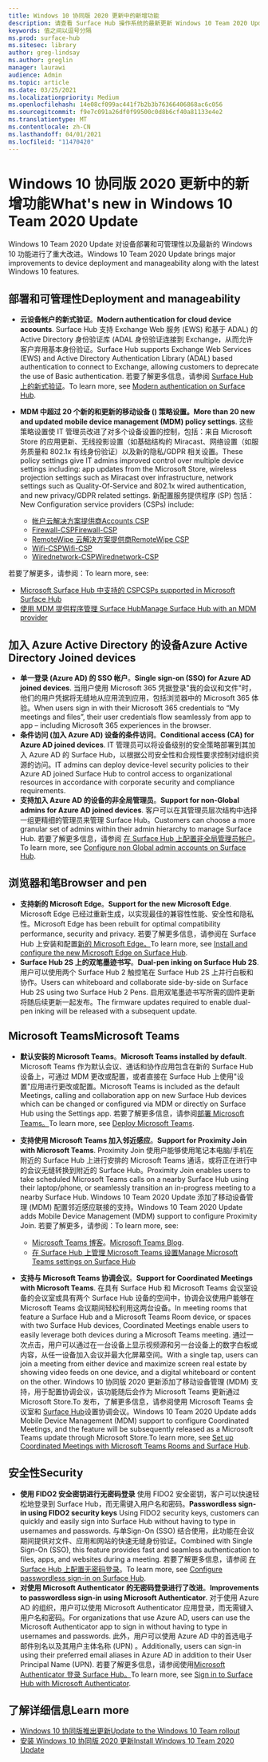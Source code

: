 ```yaml
---
title: Windows 10 协同版 2020 更新中的新增功能
description: 请查看 Surface Hub 操作系统的最新更新 Windows 10 Team 2020 Update 中的新增功能。
keywords: 值之间以逗号分隔
ms.prod: surface-hub
ms.sitesec: library
author: greg-lindsay
ms.author: greglin
manager: laurawi
audience: Admin
ms.topic: article
ms.date: 03/25/2021
ms.localizationpriority: Medium
ms.openlocfilehash: 14e08cf099ac441f7b2b3b76366406868ac6c056
ms.sourcegitcommit: f9e7c091a26df0f99500c0d8b6cf40a81133e4e2
ms.translationtype: MT
ms.contentlocale: zh-CN
ms.lasthandoff: 04/01/2021
ms.locfileid: "11470420"
---
```

# <a name="whats-new-in-windows-10-team-2020-update"></a><span data-ttu-id="2972b-104">Windows 10 协同版 2020 更新中的新增功能</span><span class="sxs-lookup"><span data-stu-id="2972b-104">What's new in Windows 10 Team 2020 Update</span></span>

<span data-ttu-id="2972b-105">Windows 10 Team 2020 Update 对设备部署和可管理性以及最新的 Windows 10 功能进行了重大改进。</span><span class="sxs-lookup"><span data-stu-id="2972b-105">Windows 10 Team 2020 Update brings major improvements to device deployment and manageability along with the latest Windows 10 features.</span></span>

##  <a name="deployment-and-manageability"></a><span data-ttu-id="2972b-106">部署和可管理性</span><span class="sxs-lookup"><span data-stu-id="2972b-106">Deployment and manageability</span></span>

- <span data-ttu-id="2972b-107">**云设备帐户的新式验证**。</span><span class="sxs-lookup"><span data-stu-id="2972b-107">**Modern authentication for cloud device accounts**.</span></span> <span data-ttu-id="2972b-108">Surface Hub 支持 Exchange Web 服务 (EWS) 和基于 ADAL) 的 Active Directory 身份验证库 (ADAL 身份验证连接到 Exchange，从而允许客户弃用基本身份验证。</span><span class="sxs-lookup"><span data-stu-id="2972b-108">Surface Hub supports Exchange Web Services (EWS) and Active Directory Authentication Library (ADAL) based authentication to connect to Exchange, allowing customers to deprecate the use of Basic authentication.</span></span> <span data-ttu-id="2972b-109">若要了解更多信息，请参阅 [Surface Hub 上的新式验证](https://docs.microsoft.com/surface-hub/surface-hub-modern-auth)。</span><span class="sxs-lookup"><span data-stu-id="2972b-109">To learn more, see [Modern authentication on Surface Hub](https://docs.microsoft.com/surface-hub/surface-hub-modern-auth).</span></span>
- <span data-ttu-id="2972b-110">**MDM 中超过 20 个新的和更新的移动设备 () 策略设置。**</span><span class="sxs-lookup"><span data-stu-id="2972b-110">**More than 20 new and updated mobile device management (MDM) policy settings**.</span></span>  <span data-ttu-id="2972b-111">这些策略设置使 IT 管理员改进了对多个设备设置的控制，包括：来自 Microsoft Store 的应用更新、无线投影设置（如基础结构的 Miracast、网络设置（如服务质量和 802.1x 有线身份验证）以及新的隐私/GDPR 相关设置。</span><span class="sxs-lookup"><span data-stu-id="2972b-111">These policy settings give IT admins improved control over multiple device settings including: app updates from the Microsoft Store, wireless projection settings such as Miracast over infrastructure, network settings such as Quality-Of-Service and 802.1x wired authentication, and new privacy/GDPR related settings.</span></span> <span data-ttu-id="2972b-112">新配置服务提供程序 (SP) 包括：</span><span class="sxs-lookup"><span data-stu-id="2972b-112">New Configuration service providers (CSPs) include:</span></span> 

  - [<span data-ttu-id="2972b-113">帐户云解决方案提供商</span><span class="sxs-lookup"><span data-stu-id="2972b-113">Accounts CSP</span></span>](https://docs.microsoft.com/windows/client-management/mdm/accounts-csp) 
  - [<span data-ttu-id="2972b-114">Firewall-CSP</span><span class="sxs-lookup"><span data-stu-id="2972b-114">Firewall-CSP</span></span>](https://docs.microsoft.com/windows/client-management/mdm/firewall-csp) 
  - [<span data-ttu-id="2972b-115">RemoteWipe 云解决方案提供商</span><span class="sxs-lookup"><span data-stu-id="2972b-115">RemoteWipe CSP</span></span>](https://docs.microsoft.com/windows/client-management/mdm/remotewipe-csp) 
  - [<span data-ttu-id="2972b-116">Wifi-CSP</span><span class="sxs-lookup"><span data-stu-id="2972b-116">Wifi-CSP</span></span>](https://docs.microsoft.com/windows/client-management/mdm/wifi-csp) 
  - [<span data-ttu-id="2972b-117">Wirednetwork-CSP</span><span class="sxs-lookup"><span data-stu-id="2972b-117">Wirednetwork-CSP</span></span>](https://docs.microsoft.com/windows/client-management/mdm/wirednetwork-csp) 

<span data-ttu-id="2972b-118">若要了解更多，请参阅：</span><span class="sxs-lookup"><span data-stu-id="2972b-118">To learn more, see:</span></span> 
- [<span data-ttu-id="2972b-119">Microsoft Surface Hub 中支持的 CSP</span><span class="sxs-lookup"><span data-stu-id="2972b-119">CSPs supported in Microsoft Surface Hub</span></span>](https://docs.microsoft.com/windows/client-management/mdm/configuration-service-provider-reference#surfacehubcspsupport)
- [<span data-ttu-id="2972b-120">使用 MDM 提供程序管理 Surface Hub</span><span class="sxs-lookup"><span data-stu-id="2972b-120">Manage Surface Hub with an MDM provider</span></span>](manage-settings-with-mdm-for-surface-hub.md)


##  <a name="azure-active-directory-joined-devices"></a><span data-ttu-id="2972b-121">加入 Azure Active Directory 的设备</span><span class="sxs-lookup"><span data-stu-id="2972b-121">Azure Active Directory Joined devices</span></span>

- <span data-ttu-id="2972b-122">**单一登录 (Azure AD) 的 SSO 帐户**。</span><span class="sxs-lookup"><span data-stu-id="2972b-122">**Single sign-on (SSO) for Azure AD joined devices**.</span></span> <span data-ttu-id="2972b-123">当用户使用 Microsoft 365 凭据登录"我的会议和文件"时，他们的用户凭据将无缝地从应用流到应用，包括浏览器中的 Microsoft 365 体验。</span><span class="sxs-lookup"><span data-stu-id="2972b-123">When users sign in with their Microsoft 365 credentials to “My meetings and files”, their user credentials flow seamlessly from app to app – including Microsoft 365 experiences in the browser.</span></span>
- <span data-ttu-id="2972b-124">**条件访问 (加入 Azure AD) 设备的条件访问**。</span><span class="sxs-lookup"><span data-stu-id="2972b-124">**Conditional access (CA) for Azure AD joined devices**.</span></span>       <span data-ttu-id="2972b-125">IT 管理员可以将设备级别的安全策略部署到其加入 Azure AD 的 Surface Hub，以根据公司安全性和合规性要求控制对组织资源的访问。</span><span class="sxs-lookup"><span data-stu-id="2972b-125">IT admins can deploy device-level security policies to their Azure AD joined Surface Hub to control access to organizational resources in accordance with corporate security and compliance requirements.</span></span>
- <span data-ttu-id="2972b-126">**支持加入 Azure AD 的设备的非全局管理员**。</span><span class="sxs-lookup"><span data-stu-id="2972b-126">**Support for non-Global admins for Azure AD joined devices**.</span></span> <span data-ttu-id="2972b-127">客户可以在其管理员层次结构中选择一组更精细的管理员来管理 Surface Hub。</span><span class="sxs-lookup"><span data-stu-id="2972b-127">Customers can choose a more granular set of admins within their admin hierarchy to manage Surface Hub.</span></span> <span data-ttu-id="2972b-128">若要了解更多信息，请参阅 [在 Surface Hub 上配置非全局管理员帐户](surface-hub-2s-nonglobal-admin.md)。</span><span class="sxs-lookup"><span data-stu-id="2972b-128">To learn more, see [Configure non Global admin accounts on Surface Hub](surface-hub-2s-nonglobal-admin.md).</span></span>


## <a name="browser-and-pen"></a><span data-ttu-id="2972b-129">浏览器和笔</span><span class="sxs-lookup"><span data-stu-id="2972b-129">Browser and pen</span></span>

- <span data-ttu-id="2972b-130">**支持新的 Microsoft Edge**。</span><span class="sxs-lookup"><span data-stu-id="2972b-130">**Support for the new Microsoft Edge**.</span></span> <span data-ttu-id="2972b-131">Microsoft Edge 已经过重新生成，以实现最佳的兼容性性能、安全性和隐私性。</span><span class="sxs-lookup"><span data-stu-id="2972b-131">Microsoft Edge has been rebuilt for optimal compatibility performance, security and privacy.</span></span> <span data-ttu-id="2972b-132">若要了解更多信息，请参阅在 Surface Hub 上安装和配置[新的 Microsoft Edge。](https://docs.microsoft.com/surface-hub/surface-hub-install-chromium-edge)</span><span class="sxs-lookup"><span data-stu-id="2972b-132">To learn more, see [Install and configure the new Microsoft Edge on Surface Hub](https://docs.microsoft.com/surface-hub/surface-hub-install-chromium-edge).</span></span>
- <span data-ttu-id="2972b-133">**Surface Hub 2S 上的双笔墨迹书写**。</span><span class="sxs-lookup"><span data-stu-id="2972b-133">**Dual-pen inking on Surface Hub 2S**.</span></span>   <span data-ttu-id="2972b-134">用户可以使用两个 Surface Hub 2 触控笔在 Surface Hub 2S 上并行白板和协作。</span><span class="sxs-lookup"><span data-stu-id="2972b-134">Users can whiteboard and collaborate side-by-side on Surface Hub 2S using two Surface Hub 2 Pens.</span></span> <span data-ttu-id="2972b-135">启用双笔墨迹书写所需的固件更新将随后续更新一起发布。</span><span class="sxs-lookup"><span data-stu-id="2972b-135">The firmware updates required to enable dual-pen inking will be released with a subsequent update.</span></span>

## <a name="microsoft-teams"></a><span data-ttu-id="2972b-136">Microsoft Teams</span><span class="sxs-lookup"><span data-stu-id="2972b-136">Microsoft Teams</span></span>  

- <span data-ttu-id="2972b-137">**默认安装的 Microsoft Teams**。</span><span class="sxs-lookup"><span data-stu-id="2972b-137">**Microsoft Teams installed by default**.</span></span>        <span data-ttu-id="2972b-138">Microsoft Teams 作为默认会议、通话和协作应用包含在新的 Surface Hub 设备上，可通过 MDM 更改或配置，或者直接在 Surface Hub 上使用"设置"应用进行更改或配置。</span><span class="sxs-lookup"><span data-stu-id="2972b-138">Microsoft Teams is included as the default Meetings, calling and collaboration app on new Surface Hub devices which can be changed or configured via MDM or directly on Surface Hub using the Settings app.</span></span> <span data-ttu-id="2972b-139">若要了解更多信息，请参阅[部署 Microsoft Teams。](https://docs.microsoft.com/MicrosoftTeams/teams-surface-hub)</span><span class="sxs-lookup"><span data-stu-id="2972b-139">To learn more, see [Deploy Microsoft Teams](https://docs.microsoft.com/MicrosoftTeams/teams-surface-hub).</span></span>
- <span data-ttu-id="2972b-140">**支持使用 Microsoft Teams 加入邻近感应**。</span><span class="sxs-lookup"><span data-stu-id="2972b-140">**Support for Proximity Join with Microsoft Teams**.</span></span>  <span data-ttu-id="2972b-141">Proximity Join 使用户能够使用笔记本电脑/手机在附近的 Surface Hub 上进行安排的 Microsoft Teams 通话，或将正在进行中的会议无缝转换到附近的 Surface Hub。</span><span class="sxs-lookup"><span data-stu-id="2972b-141">Proximity Join enables users to take scheduled Microsoft Teams calls on a nearby Surface Hub using their laptop/phone, or seamlessly transition an in-progress meeting to a nearby Surface Hub.</span></span> <span data-ttu-id="2972b-142">Windows 10 Team 2020 Update 添加了移动设备管理 (MDM) 配置邻近感应联接的支持。</span><span class="sxs-lookup"><span data-stu-id="2972b-142">Windows 10 Team 2020 Update adds Mobile Device Management (MDM) support to configure Proximity Join.</span></span> <span data-ttu-id="2972b-143">若要了解更多，请参阅：</span><span class="sxs-lookup"><span data-stu-id="2972b-143">To learn more, see:</span></span> 

  - <span data-ttu-id="2972b-144">[Microsoft Teams 博客](https://techcommunity.microsoft.com/t5/microsoft-teams-blog/microsoft-teams-devices-for-shared-spaces-july-and-august-update/ba-p/1604833)。</span><span class="sxs-lookup"><span data-stu-id="2972b-144">[Microsoft Teams Blog](https://techcommunity.microsoft.com/t5/microsoft-teams-blog/microsoft-teams-devices-for-shared-spaces-july-and-august-update/ba-p/1604833).</span></span> 
  - [<span data-ttu-id="2972b-145">在 Surface Hub 上管理 Microsoft Teams 设置</span><span class="sxs-lookup"><span data-stu-id="2972b-145">Manage Microsoft Teams settings on Surface Hub</span></span>](https://docs.microsoft.com/microsoftteams/rooms/surface-hub-manage-config)

- <span data-ttu-id="2972b-146">**支持与 Microsoft Teams 协调会议**。</span><span class="sxs-lookup"><span data-stu-id="2972b-146">**Support for Coordinated Meetings with Microsoft Teams**.</span></span> <span data-ttu-id="2972b-147">在具有 Surface Hub 和 Microsoft Teams 会议室设备的会议室或具有两个 Surface Hub 设备的空间中，协调会议使用户能够在 Microsoft Teams 会议期间轻松利用这两台设备。</span><span class="sxs-lookup"><span data-stu-id="2972b-147">In meeting rooms that feature a Surface Hub and a Microsoft Teams Room device, or spaces with two Surface Hub devices, Coordinated Meetings enable users to easily leverage both devices during a Microsoft Teams meeting.</span></span> <span data-ttu-id="2972b-148">通过一次点击，用户可以通过在一台设备上显示视频源和另一台设备上的数字白板或内容，从任一设备加入会议并最大化屏幕空间。</span><span class="sxs-lookup"><span data-stu-id="2972b-148">With a single tap, users can join a meeting from either device and maximize screen real estate by showing video feeds on one device, and a digital whiteboard or content on the other.</span></span> <span data-ttu-id="2972b-149">Windows 10 协同版 2020 更新添加了移动设备管理 (MDM) 支持，用于配置协调会议，该功能随后会作为 Microsoft Teams 更新通过 Microsoft Store.To 发布，了解更多信息，请参阅使用 Microsoft Teams 会议室和 [Surface Hub](https://docs.microsoft.com/microsoftteams/rooms/coordinated-meetings)设置协调会议。</span><span class="sxs-lookup"><span data-stu-id="2972b-149">Windows 10 Team 2020 Update adds Mobile Device Management (MDM) support to configure Coordinated Meetings, and the feature will be subsequently released as a Microsoft Teams update through Microsoft Store.To learn more, see [Set up Coordinated Meetings with Microsoft Teams Rooms and Surface Hub](https://docs.microsoft.com/microsoftteams/rooms/coordinated-meetings).</span></span>

## <a name="security"></a><span data-ttu-id="2972b-150">安全性</span><span class="sxs-lookup"><span data-stu-id="2972b-150">Security</span></span>

- <span data-ttu-id="2972b-151">**使用 FIDO2 安全密钥进行无密码登录**     使用 FIDO2 安全密钥，客户可以快速轻松地登录到 Surface Hub，而无需键入用户名和密码。</span><span class="sxs-lookup"><span data-stu-id="2972b-151">**Passwordless sign-in using FIDO2 security keys**     Using FIDO2 security keys, customers can quickly and easily sign into Surface Hub without having to type in usernames and passwords.</span></span> <span data-ttu-id="2972b-152">与单Sign-On (SSO) 结合使用，此功能在会议期间提供对文件、应用和网站的快速无缝身份验证。</span><span class="sxs-lookup"><span data-stu-id="2972b-152">Combined with Single Sign-On (SSO), this feature provides fast and seamless authentication to files, apps, and websites during a meeting.</span></span> <span data-ttu-id="2972b-153">若要了解更多信息，请参阅 [在 Surface Hub 上配置无密码登录](https://docs.microsoft.com/surface-hub/surface-hub-2s-phone-authenticate)。</span><span class="sxs-lookup"><span data-stu-id="2972b-153">To learn more, see [Configure passwordless sign-in on Surface Hub](https://docs.microsoft.com/surface-hub/surface-hub-2s-phone-authenticate).</span></span>
- <span data-ttu-id="2972b-154">**对使用 Microsoft Authenticator 的无密码登录进行了改进**。</span><span class="sxs-lookup"><span data-stu-id="2972b-154">**Improvements to passwordless sign-in using Microsoft Authenticator**.</span></span>  <span data-ttu-id="2972b-155">对于使用 Azure AD 的组织，用户可以使用 Microsoft Authenticator 应用登录，而无需键入用户名和密码。</span><span class="sxs-lookup"><span data-stu-id="2972b-155">For organizations that use Azure AD, users can use the Microsoft Authenticator app to sign in without having to type in usernames and passwords.</span></span> <span data-ttu-id="2972b-156">此外，用户可以使用 Azure AD 中的首选电子邮件别名以及其用户主体名称 (UPN) 。</span><span class="sxs-lookup"><span data-stu-id="2972b-156">Additionally, users can sign-in using their preferred email aliases in Azure AD in addition to their User Principal Name (UPN).</span></span> <span data-ttu-id="2972b-157">若要了解更多信息，请参阅使用[Microsoft Authenticator 登录 Surface Hub。](https://docs.microsoft.com/surface-hub/surface-hub-authenticator-app)</span><span class="sxs-lookup"><span data-stu-id="2972b-157">To learn more, see [Sign in to Surface Hub with Microsoft Authenticator](https://docs.microsoft.com/surface-hub/surface-hub-authenticator-app).</span></span>


## <a name="learn-more"></a><span data-ttu-id="2972b-158">了解详细信息</span><span class="sxs-lookup"><span data-stu-id="2972b-158">Learn more</span></span>

- [<span data-ttu-id="2972b-159">Windows 10 协同版推出更新</span><span class="sxs-lookup"><span data-stu-id="2972b-159">Update to the Windows 10 Team rollout</span></span>](https://techcommunity.microsoft.com/t5/surface-it-pro-blog/update-to-the-windows-10-team-rollout/ba-p/1669655)
- [<span data-ttu-id="2972b-160">安装 Windows 10 协同版 2020 更新</span><span class="sxs-lookup"><span data-stu-id="2972b-160">Install Windows 10 Team 2020 Update</span></span>](surface-hub-2020-update.md)  
 